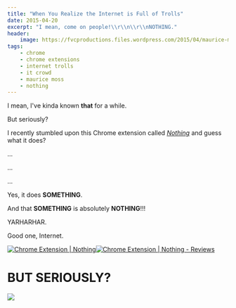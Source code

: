 ```yaml
---
title: "When You Realize the Internet is Full of Trolls"
date: 2015-04-20
excerpt: "I mean, come on people!\\r\\n\\r\\nNOTHING."
header:
    image: https://fvcproductions.files.wordpress.com/2015/04/maurice-moss-the-it-crowd-24808-1920x1080.jpg?w=1024&h=436&crop=1
tags:
    - chrome
    - chrome extensions
    - internet trolls
    - it crowd
    - maurice moss
    - nothing
---
```


I mean, I've kinda known **that** for a while.

But seriously?

I recently stumbled upon this Chrome extension called
*[Nothing](https://chrome.google.com/webstore/detail/nothing/mabenbhpjlchigbbpafligkdnlhjbmel?hl=en-US "Nothing | Chrome Extension")*
and guess what it does?

...

...

...

Yes, it does **SOMETHING**.

And that **SOMETHING** is absolutely **NOTHING**!!!

YARHARHAR.

Good one, Internet.

[![Chrome Extension |
Nothing](https://fvcproductions.files.wordpress.com/2015/04/screenshot-2015-04-20-21-53-09.png)](https://fvcproductions.files.wordpress.com/2015/04/screenshot-2015-04-20-21-53-09.png)[![Chrome
Extension | Nothing -
Reviews](https://fvcproductions.files.wordpress.com/2015/04/screenshot-2015-04-20-21-53-27.png)](https://fvcproductions.files.wordpress.com/2015/04/screenshot-2015-04-20-21-53-27.png)

BUT SERIOUSLY?
==============

[![](https://7770647a14b0867efc75-b939f832d8cd9c860ce8909163419528.r92.cf2.rackcdn.com/125444.jpg)](https://7770647a14b0867efc75-b939f832d8cd9c860ce8909163419528.r92.cf2.rackcdn.com/125444.jpg)
